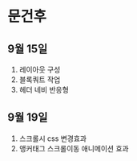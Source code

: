 # 문건후

## 9월 15일
1. 레이아웃 구성
2. 블록쿼트 작업
3. 헤더 네비 반응형

## 9월 19일
1. 스크롤시 css 변경효과
2. 앵커태그 스크롤이동 애니메이션 효과
